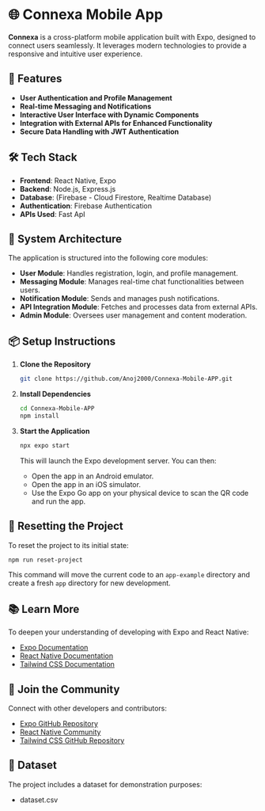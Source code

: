 # 🌐 Connexa Mobile App

**Connexa** is a cross-platform mobile application built with Expo, designed to connect users seamlessly. It leverages modern technologies to provide a responsive and intuitive user experience.

## 🚀 Features

* **User Authentication and Profile Management**
* **Real-time Messaging and Notifications**
* **Interactive User Interface with Dynamic Components**
* **Integration with External APIs for Enhanced Functionality**
* **Secure Data Handling with JWT Authentication**

## 🛠️ Tech Stack

* **Frontend**: React Native, Expo
* **Backend**: Node.js, Express.js
* **Database**: (Firebase - Cloud Firestore, Realtime Database)
* **Authentication**: Firebase Authentication
* **APIs Used**: Fast ApI

## 📐 System Architecture

The application is structured into the following core modules:

* **User Module**: Handles registration, login, and profile management.
* **Messaging Module**: Manages real-time chat functionalities between users.
* **Notification Module**: Sends and manages push notifications.
* **API Integration Module**: Fetches and processes data from external APIs.
* **Admin Module**: Oversees user management and content moderation.

## 📦 Setup Instructions

1. **Clone the Repository**

   ```bash
   git clone https://github.com/Anoj2000/Connexa-Mobile-APP.git
   ```

2. **Install Dependencies**

   ```bash
   cd Connexa-Mobile-APP
   npm install
   ```

3. **Start the Application**

   ```bash
   npx expo start
   ```

   This will launch the Expo development server. You can then:
   * Open the app in an Android emulator.
   * Open the app in an iOS simulator.
   * Use the Expo Go app on your physical device to scan the QR code and run the app.

## 🔄 Resetting the Project

To reset the project to its initial state:

```bash
npm run reset-project
```

This command will move the current code to an `app-example` directory and create a fresh `app` directory for new development.

## 📚 Learn More

To deepen your understanding of developing with Expo and React Native:

* [Expo Documentation](https://docs.expo.dev/)
* [React Native Documentation](https://reactnative.dev/docs/getting-started)
* [Tailwind CSS Documentation](https://tailwindcss.com/docs)

## 🤝 Join the Community

Connect with other developers and contributors:

* [Expo GitHub Repository](https://github.com/expo/expo)
* [React Native Community](https://github.com/facebook/react-native)
* [Tailwind CSS GitHub Repository](https://github.com/tailwindlabs/tailwindcss)

## 📁 Dataset

The project includes a dataset for demonstration purposes:
* dataset.csv
